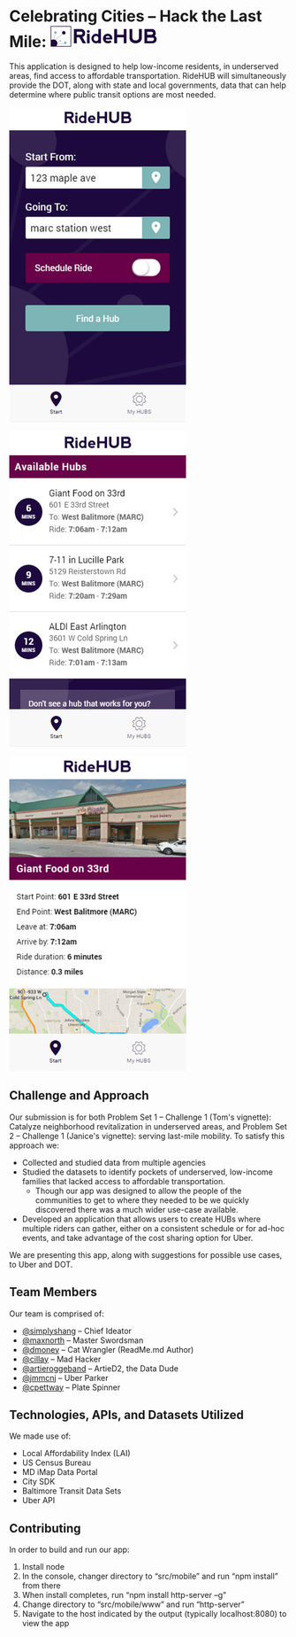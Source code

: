# Celebrating Cities – Hack the Last Mile: ![RideHUB](/src/mobile/www/img/logo-ridehub.png)

This application is designed to help low-income residents, in underserved areas, find access to affordable transportation. RideHUB will simultaneously provide the DOT, along with state and local governments, data that can help determine where public transit options are most needed.

![Screenshots1](/src/ScreenShots/ridehub-ss-home.jpg)

![Screenshots2](/src/ScreenShots/ridehub-ss-hublist.jpg)

![Screenshots3](/src/ScreenShots/ridehub-ss-hubdetail.jpg)


## Challenge and Approach

Our submission is for both Problem Set 1 – Challenge 1 (Tom's vignette): Catalyze neighborhood revitalization in underserved areas, and Problem Set 2 – Challenge 1 (Janice's vignette): serving last-mile mobility. To satisfy this approach we:

- Collected and studied data from multiple agencies
- Studied the datasets to identify pockets of underserved, low-income families that lacked access to affordable transportation.
  - Though our app was designed to allow the people of the communities to get to where they needed to be we quickly discovered there was a much wider use-case available.
- Developed an application that allows users to create HUBs where multiple riders can gather, either on a consistent schedule or for ad-hoc events, and take advantage of the cost sharing option for Uber.

We are presenting this app, along with suggestions for possible use cases, to Uber and DOT.

## Team Members

Our team is comprised of:

- [@simplyshang](https://github.com/simplyshang) – Chief Ideator
- [@maxnorth](https://github.com/maxnorth) – Master Swordsman
- [@dmoney](https://www.linkedin.com/in/drenee123) – Cat Wrangler (ReadMe.md Author)
- [@cillay](https://github.com/cillay) – Mad Hacker
- [@artieroggeband](https://github.com/artieroggeband) – ArtieD2, the Data Dude
- [@jmmcnj](https://github.com/jmmcnj) – Uber Parker
- [@cpettway](https://www.linkedin.com/in/cpettway) – Plate Spinner

## Technologies, APIs, and Datasets Utilized

We made use of:

- Local Affordability Index (LAI)
- US Census Bureau
- MD iMap Data Portal
- City SDK
- Baltimore Transit Data Sets
- Uber API

## Contributing

In order to build and run our app:
1. Install node  
2. In the console, changer directory to “src/mobile” and run “npm install” from there  
3. When install completes, run “npm install http-server –g”  
4. Change directory to “src/mobile/www” and run “http-server”
5. Navigate to the host indicated by the output (typically localhost:8080) to view the app  
